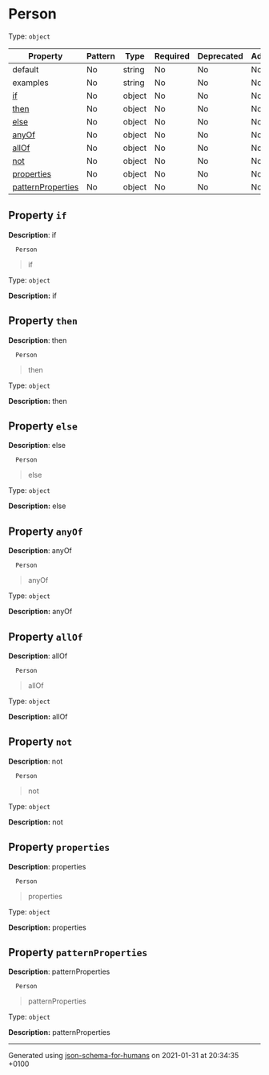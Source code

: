 # Person

Type: `object`

| Property | Pattern | Type | Required | Deprecated | Additional | Description |
| -------- | ------- | ---- | -------- | ---------- | ---------- | ----------- |
|default|No|string|No|No| No|default|
|examples|No|string|No|No| No|examples|
| [if](#if)|No|object|No|No| No|if|
| [then](#then)|No|object|No|No| No|then|
| [else](#else)|No|object|No|No| No|else|
| [anyOf](#anyOf)|No|object|No|No| No|anyOf|
| [allOf](#allOf)|No|object|No|No| No|allOf|
| [not](#not)|No|object|No|No| No|not|
| [properties](#properties)|No|object|No|No| No|properties|
| [patternProperties](#patternProperties)|No|object|No|No| No|patternProperties|

  ## <a name="if"></a>Property `if`

  **Description**:  if

      Person
 >   if

Type: `object`

**Description:** if

  ## <a name="then"></a>Property `then`

  **Description**:  then

      Person
 >   then

Type: `object`

**Description:** then

  ## <a name="else"></a>Property `else`

  **Description**:  else

      Person
 >   else

Type: `object`

**Description:** else

  ## <a name="anyOf"></a>Property `anyOf`

  **Description**:  anyOf

      Person
 >   anyOf

Type: `object`

**Description:** anyOf

  ## <a name="allOf"></a>Property `allOf`

  **Description**:  allOf

      Person
 >   allOf

Type: `object`

**Description:** allOf

  ## <a name="not"></a>Property `not`

  **Description**:  not

      Person
 >   not

Type: `object`

**Description:** not

  ## <a name="properties"></a>Property `properties`

  **Description**:  properties

      Person
 >   properties

Type: `object`

**Description:** properties

  ## <a name="patternProperties"></a>Property `patternProperties`

  **Description**:  patternProperties

      Person
 >   patternProperties

Type: `object`

**Description:** patternProperties

----------------------------------------------------------------------------------------------------------------------------
Generated using [json-schema-for-humans](https://github.com/coveooss/json-schema-for-humans) on 2021-01-31 at 20:34:35 +0100